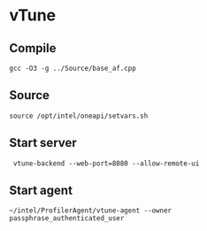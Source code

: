 # vTune
## Compile
```
gcc -O3 -g ../Source/base_af.cpp
```


## Source
```
source /opt/intel/oneapi/setvars.sh
```

## Start server
```
 vtune-backend --web-port=8080 --allow-remote-ui
```

## Start agent
```
~/intel/ProfilerAgent/vtune-agent --owner passphrase_authenticated_user
```
